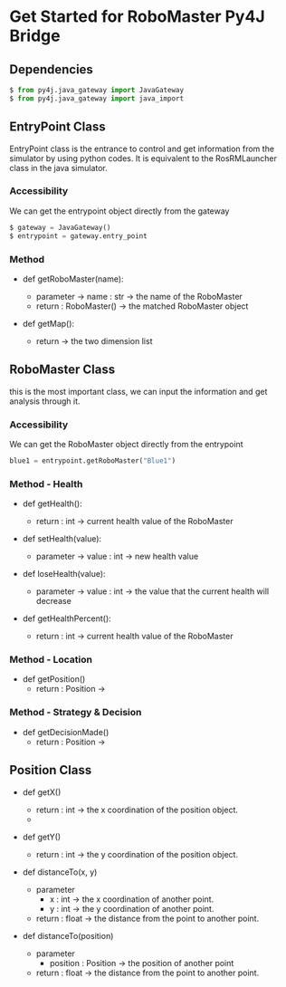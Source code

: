 # Get Started for RoboMaster Py4J Bridge

## Dependencies

```python
$ from py4j.java_gateway import JavaGateway
$ from py4j.java_gateway import java_import
```
## EntryPoint Class

EntryPoint class is the entrance to control and get information from the simulator by using python codes. It is equivalent to the RosRMLauncher class in the java simulator.

### Accessibility

We can get the entrypoint object directly from the gateway

```python
$ gateway = JavaGateway()          
$ entrypoint = gateway.entry_point 
```

### Method

- def getRoboMaster(name):
  - parameter -> name : str -> the name of the RoboMaster
  - return : RoboMaster()  -> the matched RoboMaster object

- def getMap():
  - return -> the two dimension list

## RoboMaster Class
this is the most important class, we can input the information and get analysis through it.

### Accessibility
We can get the RoboMaster object directly from the entrypoint

```python
blue1 = entrypoint.getRoboMaster("Blue1")
```
### Method - Health

- def getHealth():
  - return : int  -> current health value of the RoboMaster

- def setHealth(value):
  - parameter -> value : int -> new health value

- def loseHealth(value):
  - parameter -> value : int -> the value that the current health will decrease

- def getHealthPercent():
  - return : int  -> current health value of the RoboMaster

### Method - Location

- def getPosition()
  - return : Position ->

### Method - Strategy & Decision

- def getDecisionMade()
  - return : Position ->

## Position Class
- def getX()
  - return : int -> the x coordination of the position object.
  - 
- def getY()
  - return : int -> the y coordination of the position object.

- def distanceTo(x, y)
  - parameter
    - x : int -> the x coordination of another point.
    - y : int -> the y coordination of another point.
  - return : float -> the distance from the point to another point.

- def distanceTo(position)
  - parameter
    - position : Position -> the position of another point
  - return : float -> the distance from the point to another point.
